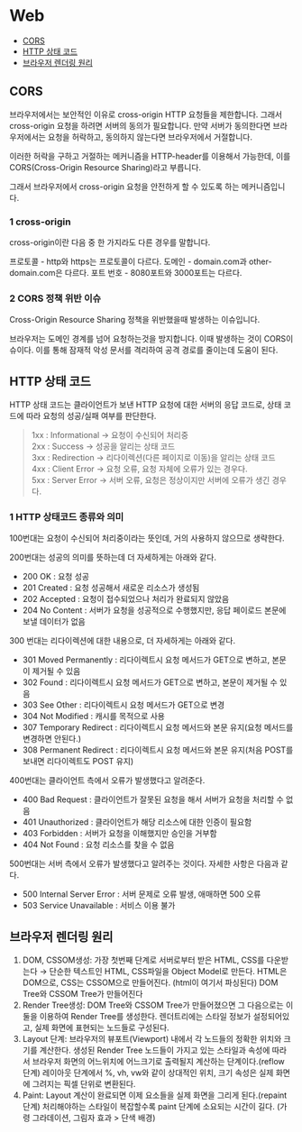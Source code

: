 # Web

- [CORS](#cors)
- [HTTP 상태 코드](#http-상태-코드)
- [브라우저 렌더링 원리](#브라우저-렌더링-원리)

## CORS

브라우저에서는 보안적인 이유로 cross-origin HTTP 요청들을 제한합니다. 그래서 cross-origin 요청을 하려면 서버의 동의가 필요합니다. 만약 서버가 동의한다면 브라우저에서는 요청을 허락하고, 동의하지 않는다면 브라우저에서 거절합니다.

이러한 허락을 구하고 거절하는 메커니즘을 HTTP-header를 이용해서 가능한데, 이를 CORS(Cross-Origin Resource Sharing)라고 부릅니다.

그래서 브라우저에서 cross-origin 요청을 안전하게 할 수 있도록 하는 메커니즘입니다.

### 1 cross-origin
cross-origin이란 다음 중 한 가지라도 다른 경우를 말합니다.

프로토콜 - http와 https는 프로토콜이 다르다.
도메인 - domain.com과 other-domain.com은 다르다.
포트 번호 - 8080포트와 3000포트는 다르다.

### 2 CORS 정책 위반 이슈
Cross-Origin Resource Sharing 정책을 위반했을때 발생하는 이슈입니다.

브라우저는 도메인 경계를 넘어 요청하는것을 방지합니다. 이때 발생하는 것이 CORS이슈이다. 이를 통해 잠재적 악성 문서를 격리하여 공격 경로를 줄이는데 도움이 된다.

## HTTP 상태 코드
HTTP 상태 코드는 클라이언트가 보낸 HTTP 요청에 대한 서버의 응답 코드로, 상태 코드에 따라 요청의 성공/실패 여부를 판단한다.

> 1xx : Informational -> 요청이 수신되어 처리중<br>
2xx : Success -> 성공을 알리는 상태 코드<br>
3xx : Redirection -> 리다이렉션(다른 페이지로 이동)을 알리는 상태 코드<br>
4xx : Client Error -> 요청 오류, 요청 자체에 오류가 있는 경우다.<br>
5xx : Server Error -> 서버 오류, 요청은 정상이지만 서버에 오류가 생긴 경우다.

### 1 HTTP 상태코드 종류와 의미
100번대는 요청이 수신되어 처리중이라는 뜻인데, 거의 사용하지 않으므로 생략한다.

200번대는 성공의 의미를 뜻하는데 더 자세하게는 아래와 같다.

- 200 OK : 요청 성공
- 201 Created : 요청 성공해서 새로운 리소스가 생성됨
- 202 Accepted : 요청이 접수되었으나 처리가 완료되지 않았음
- 204 No Content : 서버가 요청을 성공적으로 수행했지만, 응답 페이로드 본문에 보낼 데이터가 없음

300 번대는 리다이렉션에 대한 내용으로, 더 자세하게는 아래와 같다.

- 301 Moved Permanently : 리다이렉트시 요청 메서드가 GET으로 변하고, 본문이 제거될 수 있음
- 302 Found : 리다이렉트시 요청 메서드가 GET으로 변하고, 본문이 제거될 수 있음
- 303 See Other : 리다이렉트시 요청 메서드가 GET으로 변경
- 304 Not Modified : 캐시를 목적으로 사용
- 307 Temporary Redirect : 리다이렉트시 요청 메서드와 본문 유지(요청 메서드를 변경하면 안된다.)
- 308 Permanent Redirect : 리다이렉트시 요청 메서드와 본문 유지(처음 POST를 보내면 리다이렉트도 POST 유지)

400번대는 클라이언트 측에서 오류가 발생했다고 알려준다.

- 400 Bad Request : 클라이언트가 잘못된 요청을 해서 서버가 요청을 처리할 수 없음
- 401 Unauthorized : 클라이언트가 해당 리소스에 대한 인증이 필요함
- 403 Forbidden : 서버가 요청을 이해했지만 승인을 거부함
- 404 Not Found : 요청 리소스를 찾을 수 없음

500번대는 서버 측에서 오류가 발생했다고 알려주는 것이다. 자세한 사항은 다음과 같다.

- 500 Internal Server Error : 서버 문제로 오류 발생, 애매하면 500 오류
- 503 Service Unavailable : 서비스 이용 불가

## 브라우저 렌더링 원리

1. DOM, CSSOM생성: 가장 첫번째 단계로 서버로부터 받은 HTML, CSS를 다운받는다 → 단순한 텍스트인 HTML, CSS파일을 Object Model로 만든다. HTML은 DOM으로, CSS는 CSSOM으로 만들어진다. (html이 여기서 파싱된다) DOM Tree와 CSSOM Tree가 만들어진다
2. Render Tree생성: DOM Tree와 CSSOM Tree가 만들어졌으면 그 다음으로는 이 둘을 이용하여 Render Tree를 생성한다. 렌더트리에는 스타일 정보가 설정되어있고, 실제 화면에 표현되는 노드들로 구성된다. 
3. Layout 단계: 브라우저의 뷰포트(Viewport) 내에서 각 노드들의 정확한 위치와 크기를 계산한다. 생성된 Render Tree 노드들이 가지고 있는 스타일과 속성에 따라서 브라우저 화면의 어느위치에 어느크기로 출력될지 계산하는 단계이다.(reflow 단계) 레이아웃 단계에서 %, vh, vw와 같이 상대적인 위치, 크기 속성은 실제 화면에 그려지는 픽셀 단위로 변환된다. 
4. Paint: Layout 계산이 완료되면 이제 요소들을 실제 화면을 그리게 된다.(repaint 단계) 처리해야하는 스타일이 복잡할수록 paint 단계에 소요되는 시간이 길다. (가령 그라데이션, 그림자 효과 > 단색 배경) 